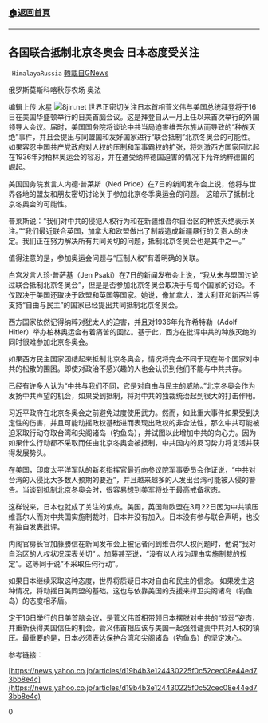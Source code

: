 ###  [:house:返回首頁](https://github.com/ourhimalayas/txt)
---

## 各国联合抵制北京冬奥会 日本态度受关注
` HimalayaRussia` [轉載自GNews](https://gnews.org/zh-hans/1089865/)

俄罗斯莫斯科喀秋莎农场 奥法

编辑上传 水星
![]()![](https://www.gnews.org/wp-content/uploads/2021/04/P-15.jpg)8jin.net
世界正密切关注日本首相菅义伟与美国总统拜登将于16日在美国华盛顿举行的日美首脑会议。这是拜登自从一月上任以来首次举行的外国领导人会议。届时，美国国务院将谈论中共当局迫害维吾尔族从而导致的“种族灭绝”事件，并且会提出与同盟国和友好国家进行“联合抵制”北京冬奥会的可能性。如果容忍中国共产党政府对人权的压制和军事霸权的扩张，将刺激西方国家回忆起在1936年对柏林奥运会的容忍，并在遭受纳粹德国迫害的情况下允许纳粹德国的崛起。

美国国务院发言人内德·普莱斯（Ned Price）在7日的新闻发布会上说，他将与世界各地的盟友和朋友密切讨论关于参加北京冬季奥运会的问题。 这暗示了抵制北京冬奥会的可能性。

普莱斯说：“我们对中共的侵犯人权行为和在新疆维吾尔自治区的种族灭绝表示关注。”“我们最近联合英国，加拿大和欧盟做出了制裁造成新疆暴行的负责人的决定。我们正在努力解决所有共同关切的问题，抵制北京冬奥会也是其中之一。”

值得注意的是，参加奥运会问题与“压制人权”有着明确的关联。

白宫发言人珍·普萨基（Jen Psaki）在7日的新闻发布会上说，“我从未与盟国讨论过联合抵制北京冬奥会”，但是是否参加北京冬奥会取决于与每个国家的讨论。不仅取决于美国还取决于欧盟和英国等国家。她说，像加拿大，澳大利亚和新西兰等支持“自由与民主”的国家已经提出共同抵制北京冬奥会。

西方国家依然记得纳粹对犹太人的迫害，并且对1936年允许希特勒（Adolf Hitler）举办柏林奥运会有着痛苦的回忆。基于此，西方在批评中共的种族灭绝的同时很难参加北京冬奥会。

如果西方民主国家团结起来抵制北京冬奥会，情况将完全不同于现在每个国家对中共的松散的围困。即使对政治不感兴趣的人也会认识到他们不能与中共共存。

已经有许多人认为“中共与我们不同，它是对自由与民主的威胁。”北京冬奥会作为发扬中共声望的机会，如果受到抵制，将对中共的独裁统治起到很大的打击作用。

习近平政府在北京冬奥会之前避免过度使用武力。然而，如此重大事件如果受到决定性的伤害，并且可能动摇政权基础进而表现出政权的非合法性，那么中共可能被迫采取行动夺取台湾和尖阁诸岛（钓鱼岛），并试图以此增加中共的向心力。因为如果什么行动都不采取而任由北京冬奥会被抵制，中共国内的反习势力将复活并获得发展势头。

在美国，印度太平洋军队的新老指挥官最近向参议院军事委员会作证说，“中共对台湾的入侵比大多数人预期的要近”，并且越来越多的人发出台湾可能被入侵的警告。当谈到抵制北京冬奥会时，很容易想到美军将处于最高戒备状态。

这样说来，日本也就成了关注的焦点。美国，英国和欧盟在3月22日因为中共镇压维吾尔人而对中共国实施制裁时，日本并没有加入。日本没有参与联合声明，也没有独自发表批评。

内阁官房长官加藤勝信在新闻发布会上被记者问到维吾尔人权问题时，他说“我对自治区的人权状况深表关切” 。加藤甚至说，“没有以人权为理由实施制裁的规定”。这等同于说“不采取任何行动”。

如果日本继续采取这种态度，世界将质疑日本对自由和民主的信念。 如果发生这种情况，将动摇日美同盟的基础。这也与依靠美国的支援来捍卫尖阁诸岛（钓鱼岛）的态度相矛盾。

定于16日举行的日美首脑会议，是菅义伟首相带领日本摆脱对中共的“软弱”姿态，并重新获得美国信任的机会。菅义伟首相应该与美国一起强烈谴责中共对人权的镇压。最重要的是，日本必须表达保护台湾和尖阁诸岛（钓鱼岛）的坚定决心。

参考链接：

[https://news.yahoo.co.jp/articles/d19b4b3e124430225f0c52cec08e44ed73bb8e4c](https://news.yahoo.co.jp/articles/d19b4b3e124430225f0c52cec08e44ed73bb8e4c)

0
